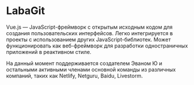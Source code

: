 # LabaGit
Vue.js  — JavaScript-фреймворк с открытым исходным кодом для создания пользовательских интерфейсов. Легко интегрируется в проекты с использованием других JavaScript-библиотек. Может функционировать как веб-фреймворк для разработки одностраничных приложений в реактивном стиле.

На данный момент поддерживается создателем Эваном Ю и остальными активными членами основной команды из различных компаний, таких как Netlify, Netguru, Baidu, Livestorm. 
